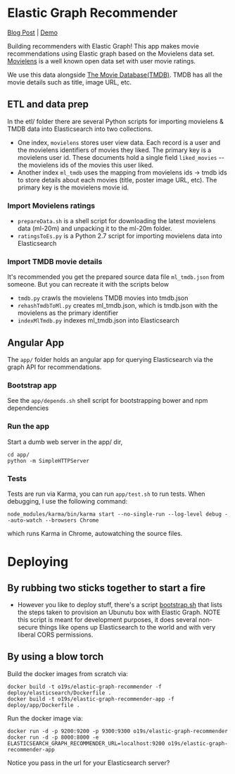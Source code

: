# Elastic Graph Recommender

[Blog Post](http://opensourceconnections.com/blog/2016/10/05/elastic-graph-recommendor/) | [Demo](http://elastic-graph-recs.labs.o19s.com/)

Building recommenders with Elastic Graph! This app makes movie recommendations using Elastic graph based on the Movielens data set. [Movielens](http://grouplens.org/datasets/movielens/) is a well known open data set with user movie ratings.

We use this data alongside [The Movie Database(TMDB)](https://www.themoviedb.org/?language=en). TMDB has all the movie details such as title, image URL, etc.

## ETL and data prep

In the etl/ folder there are several Python scripts for importing movielens & TMDB data into Elasticsearch into two collections.

- One index, `movielens` stores user view data. Each record is a user and the movielens identifiers of movies they liked. The primary key is a movielens user id. These documents hold a single field `liked_movies` -- the movielens ids of the movies this user liked.
- Another index `ml_tmdb` uses the mapping from movielens ids -> tmdb ids to store details about each movies (title, poster image URL, etc). The primary key is the movielens movie id.

### Import Movielens ratings

- `prepareData.sh` is a shell script for downloading the latest movielens data (ml-20m) and unpacking it to the ml-20m folder.
- `ratingsToEs.py` is a Python 2.7 script for importing movielens data into Elasticsearch

### Import TMDB movie details

It's recommended you get the prepared source data file `ml_tmdb.json` from someone. But you can recreate it with the scripts below

- `tmdb.py` crawls the movielens TMDB movies into tmdb.json
- `rehashTmdbToMl.py` creates ml_tmdb.json, which is tmdb.json with the movielens as the primary identifier
- `indexMlTmdb.py` indexes ml_tmdb.json into Elasticsearch

## Angular App

The `app/` folder holds an angular app for querying Elasticsearch via the graph API for recommendations.

### Bootstrap app

See the `app/depends.sh` shell script for bootstrapping bower and npm dependencies

### Run the app

Start a dumb web server in the app/ dir,

```
cd app/
python -m SimpleHTTPServer
```

### Tests

Tests are run via Karma, you can run `app/test.sh` to run tests. When debugging, I use the following command:

```
node_modules/karma/bin/karma start --no-single-run --log-level debug --auto-watch --browsers Chrome
```

which runs Karma in Chrome, autowatching the source files.

# Deploying

## By rubbing two sticks together to start a fire

- However you like to deploy stuff, there's a script [bootstrap.sh](bootstrap.sh) that lists the steps taken to provision an Ubunutu box with Elastic Graph. NOTE this script is meant for development purposes, it does several non-secure things like opens up Elasticsearch to the world and with very liberal CORS permissions.  

## By using a blow torch

Build the docker images from scratch via:

```
docker build -t o19s/elastic-graph-recommender -f deploy/elasticsearch/Dockerfile .
docker build -t o19s/elastic-graph-recommender-app -f deploy/app/Dockerfile .
```

Run the docker image via:

```
docker run -d -p 9200:9200 -p 9300:9300 o19s/elastic-graph-recommender
docker run -d -p 8000:8000 -e ELASTICSEARCH_GRAPH_RECOMMENDER_URL=localhost:9200 o19s/elastic-graph-recommender-app
```

Notice you pass in the url for your Elasticsearch server?
